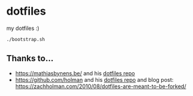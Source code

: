 # dotfiles
my dotfiles :)

```bash
./bootstrap.sh
```

## Thanks to...

* https://mathiasbynens.be/ and his [dotfiles repo](https://github.com/mathiasbynens/dotfiles)
* https://github.com/holman and his [dotfiles repo](https://github.com/holman/dotfiles) and blog post: https://zachholman.com/2010/08/dotfiles-are-meant-to-be-forked/ 